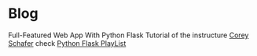 # Blog
Full-Featured Web App With Python Flask 
Tutorial of the instructure [Corey Schafer](https://www.youtube.com/channel/UCCezIgC97PvUuR4_gbFUs5g)
check [Python Flask PlayList](https://www.youtube.com/watch?v=MwZwr5Tvyxo&list=PL-osiE80TeTs4UjLw5MM6OjgkjFeUxCYH)
